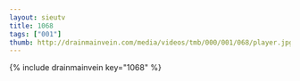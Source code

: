 ```yaml
--- 
layout: sieutv
title: 1068
tags: ["001"]
thumb: http://drainmainvein.com/media/videos/tmb/000/001/068/player.jpg
---
```

{% include drainmainvein key="1068" %} 
